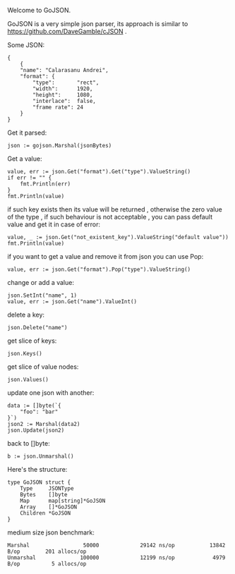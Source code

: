 
Welcome to GoJSON.

GoJSON is a very simple json parser, its approach is similar to https://github.com/DaveGamble/cJSON .

Some JSON:
    
    {
        {
        "name": "Calarasanu Andrei", 
        "format": {
            "type":       "rect", 
            "width":      1920, 
            "height":     1080, 
            "interlace":  false, 
            "frame rate": 24
        }
    }

Get it parsed:

    json := gojson.Marshal(jsonBytes)
    
Get a value:

    value, err := json.Get("format").Get("type").ValueString()
    if err != "" {
        fmt.Println(err)
    }
    fmt.Println(value)
    
if such key exists then its value will be returned , otherwise the zero value of the type , if
such behaviour is not acceptable , you can pass default value and get it in case of error:

    value, _ := json.Get("not_existent_key").ValueString("default value"))
    fmt.Println(value)

if you want to get a value and remove it from json you can use Pop:

    value, err := json.Get("format").Pop("type").ValueString()
    
change or add a value:

    json.SetInt("name", 1)
    value, err := json.Get("name").ValueInt()
    
delete a key:

    json.Delete("name")
    
get slice of keys:

    json.Keys()

get slice of value nodes:

    json.Values()
    
update one json with another:

    data := []byte(`{
		"foo": "bar"
	}`)
	json2 := Marshal(data2)
	json.Update(json2)

back to []byte:

    b := json.Unmarshal()

Here's the structure:

    type GoJSON struct {
        Type     JSONType
        Bytes    []byte
        Map      map[string]*GoJSON
        Array    []*GoJSON
        Children *GoJSON
    }
    


medium size json benchmark:

    Marshal                 50000             29142 ns/op           13842 B/op        201 allocs/op
    Unmarshal              100000             12199 ns/op            4979 B/op          5 allocs/op
